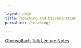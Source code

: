 ```yaml
--- 

layout: page
title: Teaching and Dissemination
permalink: /teaching/

---
```


[Oberwolfach Talk Lecture Notes](\_site/assets/files/\[Ciccarello]The\_leading\_order\_lower\_bound\_for\_a\_3D\_dilute\_Bose\_gas-1.pdf)
